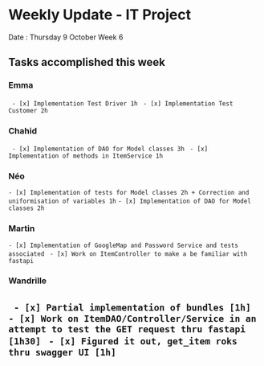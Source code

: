 # Weekly Update - IT Project

Date : Thursday 9 October
Week 6

## Tasks accomplished this week

### Emma

` - [x] Implementation Test Driver 1h`
` - [x] Implementation Test Customer 2h`

### Chahid

` - [x] Implementation of DAO for Model classes 3h`
` - [x] Implementation of methods in ItemService 1h`  

### Néo 

` - [x] Implementation of tests for Model classes 2h + Correction and uniformisation of variables 1h `
` - [x] Implementation of DAO for Model classes 2h `

### Martin

` - [x] Implementation of GoogleMap and Password Service and tests associated `
` - [x] Work on ItemController to make a be familiar with fastapi`

### Wandrille

` - [x] Partial implementation of bundles [1h]`
` - [x] Work on ItemDAO/Controller/Service in an attempt to test the GET request thru fastapi [1h30]`
` - [x] Figured it out, get_item roks thru swagger UI [1h]`
---
